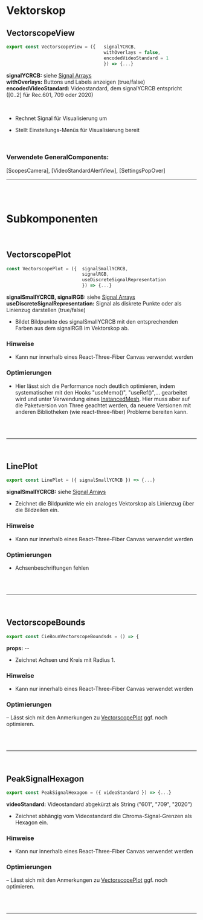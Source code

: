 # Vektorskop


## VectorscopeView
```JavaScript
export const VectorscopeView = ({   signalYCRCB,
                                    withOverlays = false,
                                    encodedVideoStandard = 1
                                    }) => {...}
```
**signalYCRCB:**   siehe [Signal Arrays](../SignalArrays) </br>
**withOverlays:**  Buttons und Labels anzeigen (true/false) </br>
**encodedVideoStandard:**  Videostandard, dem signalYCRCB entspricht ([0..2] für Rec.601, 709 oder 2020) </br>

</br>

- Rechnet Signal für Visualisierung um

- Stellt Einstellungs-Menüs für Visualisierung bereit

</br>

### Verwendete GeneralComponents:
[ScopesCamera],
[VideoStandardAlertView],
[SettingsPopOver]

---

</br></br>

# Subkomponenten

</br>

## VectorscopePlot

```JavaScript
const VectorscopePlot = ({  signalSmallYCRCB,
                            signalRGB,
                            useDiscreteSignalRepresentation
                            }) => {...}
```


**signalSmallYCRCB, signalRGB:**   siehe [Signal Arrays](../SignalArrays) </br>
**useDiscreteSignalRepresentation:**  Signal als diskrete Punkte oder als Linienzug darstellen (true/false)

- Bildet Bildpunkte des signalSmallYCRCB mit den entsprechenden Farben aus dem signalRGB im Vektorskop ab.

### Hinweise

- Kann nur innerhalb eines React-Three-Fiber Canvas verwendet werden

### Optimierungen

- Hier lässt sich die Performance noch deutlich optimieren, indem systematischer mit den Hooks "useMemo()", "useRef()",... gearbeitet wird und unter Verwendung eines [InstancedMesh](https://threejs.org/docs/#api/en/objects/InstancedMesh). Hier muss aber auf die Paketversion von Three geachtet werden, da neuere Versionen mit anderen Bibliotheken (wie react-three-fiber) Probleme bereiten kann.

</br>
</br>

---
</br>

## LinePlot

```JavaScript
export const LinePlot = ({ signalSmallYCRCB }) => {...}
```

**signalSmallYCRCB:** siehe [Signal Arrays](../SignalArrays)

- Zeichnet die Bildpunkte wie ein analoges Vektorskop als Linienzug über die Bildzeilen ein.

### Hinweise

- Kann nur innerhalb eines React-Three-Fiber Canvas verwendet werden

### Optimierungen

- Achsenbeschriftungen fehlen

</br>
</br>

---
</br>

## VectorscopeBounds

```JavaScript
export const CieBounVectorscopeBoundsds = () => {
```

**props:** --

- Zeichnet Achsen und Kreis mit Radius 1.

### Hinweise

- Kann nur innerhalb eines React-Three-Fiber Canvas verwendet werden

### Optimierungen

– Lässt sich mit den Anmerkungen zu [VectorscopePlot](#vectorscopeplot) ggf. noch optimieren.

</br>
</br>

---
</br>

## PeakSignalHexagon

```JavaScript
export const PeakSignalHexagon = ({ videoStandard }) => {...}
```

**videoStandard:**  Videostandard abgekürzt als String ("601", "709", "2020") </br>

- Zeichnet abhängig vom Videostandard die Chroma-Signal-Grenzen als Hexagon ein.

### Hinweise

- Kann nur innerhalb eines React-Three-Fiber Canvas verwendet werden

### Optimierungen

– Lässt sich mit den Anmerkungen zu [VectorscopePlot](#vectorscopeplot) ggf. noch optimieren.

</br>
</br>

---